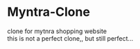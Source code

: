 # Myntra-Clone
clone for mytnra shopping website
<br>
this is not a perfect clone,, but still perfect...
